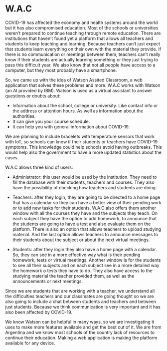 # W.A.C

COVID-19 has affected the economy and health systems around the world but it has also compromised education. Most of the schools or universities weren’t prepared to continue teaching through remote education. There are institutions that haven’t found yet a platform that allows all teachers and students to keep teaching and learning. 
Because teachers can’t just expect that students learn everything on their own with the material they provide. If there is no communication or meetings between them, teachers can’t really know if their students are actually learning something or they just trying to pass this difficult year.
We also know that not all people have access to a computer, but they most probably have a smartphone.

So, we came up with the idea of Watson Assited Classroom, a web application that solves these problems and more. W.A.C works with Watson (an AI provided by IBM). Watson is used as a virtual assistant to answer questions or doubts about:
 
-	Information about the school, college or university. Like contact info or the address or attention hours.  As well as information about the authorities.
-	It can give you your course schedule.
-	It can help you with general information about COVID-19.

We are planning to include bracelets with temperature sensors that work with IoT, so schools can know if their students or teachers have COVID-19 symptoms. This knowledge could help schools avoid having outbreaks.  This would help also the government to have a more updated statistics about the cases. 

W.A.C allows three kind of users:

-	Administrator: this user would be used by the institution. They need to fill the database with their students, teachers and courses. They also have the possibility of checking how teachers and students are doing.

-	Teachers: after they login, they are going to be directed to a home page that has a calendar so they can have a better view of their pending work or to add new tasks for their students. W.A.C also offers them another window with all the courses they have and the subjects they teach. On each subject they have the option to add homework, to announce that the students are going to have a test and also evaluate them on the platform. There is also an option that allows teachers to upload studying material. And the last option allows teachers to announce messages to their students about the subject or about the next virtual meetings. 

-	Students: after they login they also have a home page with a calendar. So, they can see in a more effective way what is their pending homework, tests or virtual meetings. Another window is for the students to see all their subjects and on each subject see in a more detailed way the homework o tests they have to do. They also have access to the studying material the teacher provided them, as well as the announcements or next meetings.

Since we are students that are working with a teacher, we understand all the difficulties teachers and our classmates are going thought so we are also going to include a chat between students and teachers and between just students.  Because we think communication is very important and it has also been affected by COVID-19.

We know Watson can be helpful in many ways, so we are investigating it uses to make more features available and get the best out of it.
We are from Argentina and we know most schools of the country lack of resources to continue their education. Making a web application is making the platform available for any device.  
